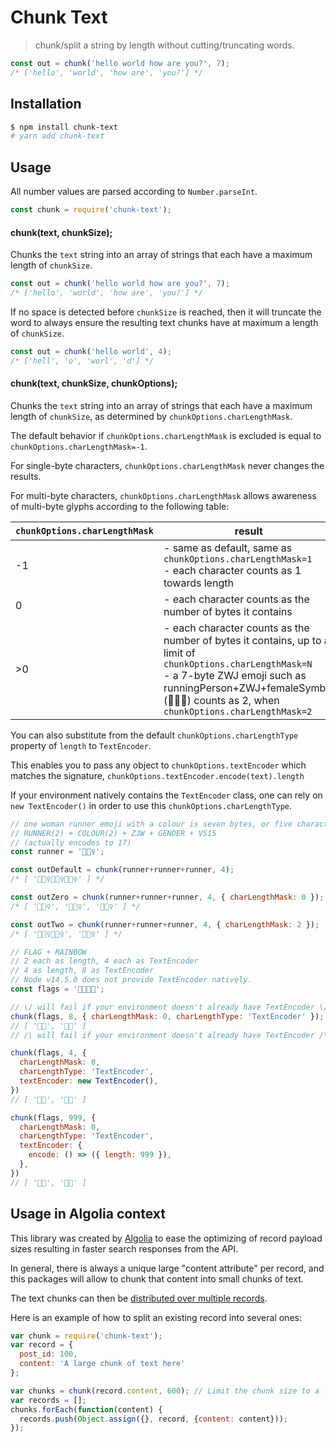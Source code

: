 Chunk Text
===

> chunk/split a string by length without cutting/truncating words.


``` javascript
const out = chunk('hello world how are you?', 7);
/* ['hello', 'world', 'how are', 'you?'] */
```


## Installation

``` bash
$ npm install chunk-text
# yarn add chunk-text
```


## Usage

All number values are parsed according to `Number.parseInt`.

``` javascript
const chunk = require('chunk-text');
```

#### chunk(text, chunkSize);

Chunks the `text` string into an array of strings that each have a maximum length of `chunkSize`.

``` javascript
const out = chunk('hello world how are you?', 7);
/* ['hello', 'world', 'how are', 'you?'] */
```

If no space is detected before `chunkSize` is reached, then it will truncate the word to always
ensure the resulting text chunks have at maximum a length of `chunkSize`.

``` javascript
const out = chunk('hello world', 4);
/* ['hell', 'o', 'worl', 'd'] */
```

#### chunk(text, chunkSize, chunkOptions);

Chunks the `text` string into an array of strings that each have a maximum length of `chunkSize`, as determined by `chunkOptions.charLengthMask`.

The default behavior if `chunkOptions.charLengthMask` is excluded is equal to `chunkOptions.charLengthMask=-1`.

For single-byte characters, `chunkOptions.charLengthMask` never changes the results.

For multi-byte characters, `chunkOptions.charLengthMask` allows awareness of multi-byte glyphs according to the following table:

| `chunkOptions.charLengthMask` | result                                                                                                                                                                                          |
|-------------|-------------------------------------------------------------------------------------------------------------------------------------------------------------------------------------------------|
| -1          | - same as default, same as `chunkOptions.charLengthMask=1`<br />- each character counts as 1 towards length                                                                                                         |
| 0           | - each character counts as the number of bytes it contains                                                                                                                                      |
| >0          | - each character counts as the number of bytes it contains, up to a limit of `chunkOptions.charLengthMask=N`<br />- a 7-byte ZWJ emoji such as runningPerson+ZWJ+femaleSymbol (🏃🏽‍♀️) counts as 2, when `chunkOptions.charLengthMask=2` |

You can also substitute from the default `chunkOptions.charLengthType` property of `length` to `TextEncoder`.

This enables you to pass any object to `chunkOptions.textEncoder` which matches the signature, `chunkOptions.textEncoder.encode(text).length`

If your environment natively contains the `TextEncoder` class, one can rely on `new TextEncoder()` in order to use this `chunkOptions.charLengthType`.

``` javascript
// one woman runner emoji with a colour is seven bytes, or five characters
// RUNNER(2) + COLOUR(2) + ZJW + GENDER + VS15
// (actually encodes to 17)
const runner = '🏃🏽‍♀️';

const outDefault = chunk(runner+runner+runner, 4);
/* [ '🏃🏽‍♀️🏃🏽‍♀️🏃🏽‍♀️' ] */

const outZero = chunk(runner+runner+runner, 4, { charLengthMask: 0 });
/* [ '🏃🏽‍♀️', '🏃🏽‍♀️', '🏃🏽‍♀️' ] */

const outTwo = chunk(runner+runner+runner, 4, { charLengthMask: 2 });
/* [ '🏃🏽‍♀️🏃🏽‍♀️', '🏃🏽‍♀️' ] */

// FLAG + RAINBOW
// 2 each as length, 4 each as TextEncoder
// 4 as length, 8 as TextEncoder
// Node v14.5.0 does not provide TextEncoder natively.
const flags = '🏳️‍🌈🏳️‍🌈';

// \/ will fail if your environment doesn't already have TextEncoder \/
chunk(flags, 8, { charLengthMask: 0, charLengthType: 'TextEncoder' });
// [ '🏳️‍🌈', '🏳️‍🌈' ]
// /\ will fail if your environment doesn't already have TextEncoder /\

chunk(flags, 4, {
  charLengthMask: 0,
  charLengthType: 'TextEncoder',
  textEncoder: new TextEncoder(),
})
// [ '🏳️‍🌈', '🏳️‍🌈' ]

chunk(flags, 999, {
  charLengthMask: 0,
  charLengthType: 'TextEncoder',
  textEncoder: {
    encode: () => ({ length: 999 }),
  },
})
// [ '🏳️‍🌈', '🏳️‍🌈' ]
```

## Usage in Algolia context

This library was created by [Algolia](https://www.algolia.com/) to ease
the optimizing of record payload sizes resulting in faster search responses from the API.

In general, there is always a unique large "content attribute" per record,
and this packages will allow to chunk that content into small chunks of text.

The text chunks can then be [distributed over multiple records](https://www.algolia.com/doc/faq/basics/how-do-i-reduce-the-size-of-my-records/#faq-section).

Here is an example of how to split an existing record into several ones:

``` javascript
var chunk = require('chunk-text');
var record = {
  post_id: 100,
  content: 'A large chunk of text here'
};

var chunks = chunk(record.content, 600); // Limit the chunk size to a length of 600.
var records = [];
chunks.forEach(function(content) {
  records.push(Object.assign({}, record, {content: content}));
});
```
